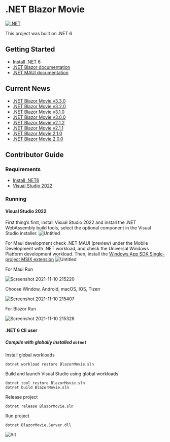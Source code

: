 # .NET Blazor Movie

[![.NET](https://github.com/Thuyen21/Blazor-Movie-/actions/workflows/dotnet.yml/badge.svg?branch=main)](https://github.com/Thuyen21/Blazor-Movie-/actions/workflows/dotnet.yml)

This project was built on .NET 6

## Getting Started

- [Install .NET 6](https://dotnet.microsoft.com/download/dotnet/6.0/)
- [.NET Blazor documentation](https://docs.microsoft.com/en-us/aspnet/core/blazor/?view=aspnetcore-6.0/)
- [.NET MAUI documentation](https://docs.microsoft.com/dotnet/maui)

## Current News
- [.NET Blazor Movie v3.3.0](https://github.com/Thuyen21/Blazor-Movie-/releases/tag/v3.2.0)
- [.NET Blazor Movie v3.2.0](https://github.com/Thuyen21/Blazor-Movie/releases/tag/v3.2)
- [.NET Blazor Movie v3.1.0](https://github.com/Thuyen21/Blazor-Movie/releases/tag/v3.1)
- [.NET Blazor Movie v3.0.0](https://github.com/Thuyen21/Blazor-Movie/releases/tag/v3.0)
- [.NET Blazor Movie v2.1.2](https://github.com/Thuyen21/Blazor-Movie/releases/tag/v2.1.2)
- [.NET Blazor Movie v2.1.1](https://github.com/Thuyen21/Blazor-Movie/releases/tag/v2.2)
- [.NET Blazor Movie 2.1.0](https://github.com/Thuyen21/Blazor-Movie-/releases/tag/v2.1)
- [.NET Blazor Movie 2.0.0](https://github.com/Thuyen21/Blazor-Movie-/releases/tag/v2.0)

## Contributor Guide

### Requirements

- [Install .NET6](https://dotnet.microsoft.com/download/dotnet/6.0)
- [Visual Studio 2022](https://visualstudio.microsoft.com/downloads/)

### Running

#### Visual Studio 2022

First thing’s first, install Visual Studio 2022 and install the .NET WebAssembly build tools, select the optional component in the Visual Studio installer.
![Untitled](https://user-images.githubusercontent.com/65522631/141151945-2180827c-a9d7-4cdb-976c-e94ae05ae391.png)

For Maui development check .NET MAUI (preview) under the Mobile Development with .NET workload, and check the Universal Windows Platform development workload. Then, install the [Windows App SDK Single-project MSIX extension](https://marketplace.visualstudio.com/items?itemName=ProjectReunion.MicrosoftSingleProjectMSIXPackagingToolsDev17)
![Untitled](https://user-images.githubusercontent.com/65522631/141134629-db279f1b-510c-4739-8fac-0a0ab38247fb.png)

For Maui Run

![Screenshot 2021-11-10 215220](https://user-images.githubusercontent.com/65522631/141135723-4ae08096-20cb-47f8-b85f-8a0f43cf3933.png)

Choose Window, Android, macOS, IOS, Tizen

![Screenshot 2021-11-10 215407](https://user-images.githubusercontent.com/65522631/141136014-5b7d58d4-b354-41ca-85af-2a1a7def3d56.png)

For Blazor Run

![Screenshot 2021-11-10 215328](https://user-images.githubusercontent.com/65522631/141135873-7ecd3d4b-a51c-497f-b053-f3bde979e48d.png)

#### .NET 6 Cli user

##### Compile with globally installed `dotnet`

Install global workloads

```dotnetcli
dotnet workload restore BlazorMovie.sln
```

Build and launch Visual Studio using global workloads

```dotnetcli
dotnet tool restore BlazorMovie.sln
dotnet build BlazorMovie.sln
```

Release project

```dotnetcli
dotnet release BlazorMovie.sln
```

Run project

```dotnetcli
dotnet BlazorMovie.Server.dll
```

![Alt](https://repobeats.axiom.co/api/embed/def3589590e0d9a320ec6c0ae6f338eb11a0a2a9.svg "Repobeats analytics image")
